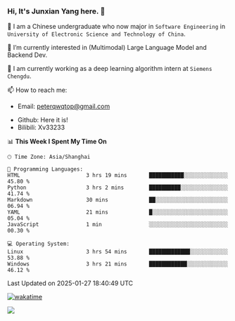 ### Hi, It's Junxian Yang here. 👋

<!--
**Uestc-Young/Uestc-Young** is a ✨ _special_ ✨ repository because its `README.md` (this file) appears on your GitHub profile.

Here are some ideas to get you started:

- 🔭 I’m currently working on ...
- 🌱 I’m currently learning ...
- 👯 I’m looking to collaborate on ...
- 🤔 I’m looking for help with ...
- 💬 Ask me about ...
- 📫 How to reach me: ...
- 😄 Pronouns: ...
- ⚡ Fun fact: ...
-->
🎉 I am a Chinese undergraduate who now major in `Software Engineering` in `University of Electronic Science and Technology of China`.  
  
🌱 I’m currently interested in (Multimodal) Large Language Model and Backend Dev.  

🔭 I am currently working as a deep learning algorithm intern at `Siemens Chengdu`.
  
📫 How to reach me: 
   - Email: peterqwqtop@gmail.com
<!--   - Academic Page: [junxianyanguestc.github.io](https://junxianyanguestc.github.io/)-->
   - Github: Here it is!
   - Bilibili: Xv33233
     
<!--START_SECTION:waka-->
📊 **This Week I Spent My Time On** 

```text
🕑︎ Time Zone: Asia/Shanghai

💬 Programming Languages: 
HTML                     3 hrs 19 mins       ███████████░░░░░░░░░░░░░░   45.80 % 
Python                   3 hrs 2 mins        ██████████░░░░░░░░░░░░░░░   41.74 % 
Markdown                 30 mins             ██░░░░░░░░░░░░░░░░░░░░░░░   06.94 % 
YAML                     21 mins             █░░░░░░░░░░░░░░░░░░░░░░░░   05.04 % 
JavaScript               1 min               ░░░░░░░░░░░░░░░░░░░░░░░░░   00.30 % 

💻 Operating System: 
Linux                    3 hrs 54 mins       █████████████░░░░░░░░░░░░   53.88 % 
Windows                  3 hrs 21 mins       ████████████░░░░░░░░░░░░░   46.12 % 
```


 Last Updated on 2025-01-27 18:40:49 UTC
<!--END_SECTION:waka-->
[![wakatime](https://wakatime.com/badge/user/018ec14b-e820-4cd0-9355-392b716a8277.svg)](https://wakatime.com/@018ec14b-e820-4cd0-9355-392b716a8277)

![](https://visitor-badge.glitch.me/badge?page_id=Uestc-Young.readme)
